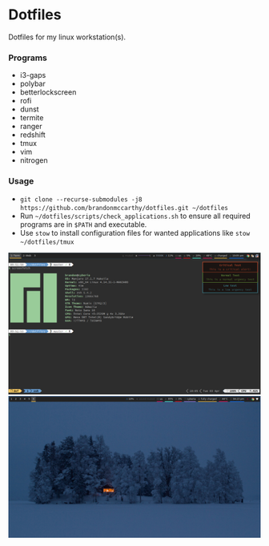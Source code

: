 # Dotfiles

Dotfiles for my linux workstation(s).

### Programs

* i3-gaps
* polybar
* betterlockscreen
* rofi
* dunst
* termite
* ranger
* redshift
* tmux
* vim
* nitrogen

### Usage
* `git clone --recurse-submodules -j8 https://github.com/brandonmccarthy/dotfiles.git ~/dotfiles`
* Run `~/dotfiles/scripts/check_applications.sh` to ensure all required programs are in `$PATH` and executable.
* Use `stow` to install configuration files for wanted applications like `stow ~/dotfiles/tmux`

![Busy Desktop](screenshots/busy.png)
![Clean Desktop](screenshots/clean.png)
